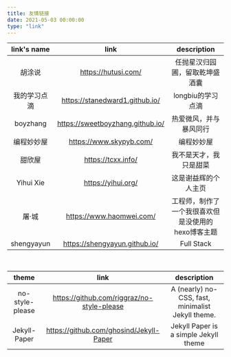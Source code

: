 ```yaml
---
title: 友情链接
date: 2021-05-03 00:00:00
type: "link"
---
```


|   link's name    |                 link                  |         description         |
|:----------------:|:-------------------------------------:|:---------------------------:|
|       胡涂说        |          https://hutusi.com/          |       任抛星汉归园圃，留取乾坤盛酒囊       |
|      我的学习点滴      |    https://stanedward1.github.io/     |        longbiu的学习点滴         |
|     boyzhang     |   https://sweetboyzhang.github.io/    |         热爱微风，并与暴风同行         |
|      编程妙妙屋       |        https://www.skypyb.com/        |            编程妙妙屋            |
|       甜欣屋        |          https://tcxx.info/           |         我不是天才，我只是甜菜         |
|    Yihui Xie     |          https://yihui.org/           |         这是谢益辉的个人主页          |
|       屠·城        |       https://www.haomwei.com/        | 工程师，制作了一个我很喜欢但是没使用的hexo博客主题 |
|         shengyayun         |     https://shengyayun.github.io/     |              Full Stack               |

<br>

|        theme                                                |               link               |                    description                     |
| :----------: | :------------------------------: | :------------------------------------------------: |
| no-style-please | https://github.com/riggraz/no-style-please | A (nearly) no-CSS, fast, minimalist Jekyll theme. |
| Jekyll-Paper      | https://github.com/ghosind/Jekyll-Paper | Jekyll Paper is a simple Jekyll theme             |

